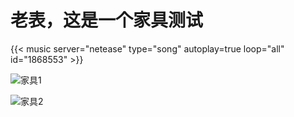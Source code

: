 # 老表，这是一个家具测试


<!-- author： xiaobinqt -->
<!-- email： xiaobinqt@163.com -->
<!-- https://xiaobinqt.github.io -->
<!-- https://www.xiaobinqt.cn -->

{{< music server="netease" type="song" autoplay=true loop="all" id="1868553"  >}}


![家具1](https://cdn.xiaobinqt.cn/xiaobinqt.io/20240601/c27a69b7189c4eb485c021cf8587eef1.png?imageView2/0/q/75|watermark/2/text/eGlhb2JpbnF0/font/dmlqYXlh/fontsize/1000/fill/IzVDNUI1Qg==/dissolve/52/gravity/SouthEast/dx/15/dy/15)



![家具2](https://cdn.xiaobinqt.cn/xiaobinqt.io/20240601/e168f29ff5394a6ba53bf3a536538631.png?imageView2/0/q/75|watermark/2/text/eGlhb2JpbnF0/font/dmlqYXlh/fontsize/1000/fill/IzVDNUI1Qg==/dissolve/52/gravity/SouthEast/dx/15/dy/15)


